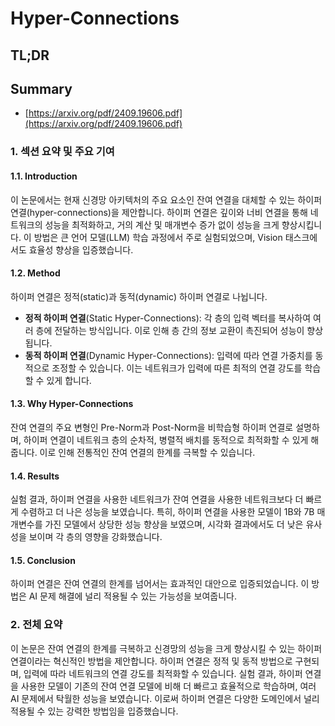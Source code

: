 # Hyper-Connections
## TL;DR
## Summary
- [https://arxiv.org/pdf/2409.19606.pdf](https://arxiv.org/pdf/2409.19606.pdf)

### 1. 섹션 요약 및 주요 기여
#### 1.1. Introduction
이 논문에서는 현재 신경망 아키텍처의 주요 요소인 잔여 연결을 대체할 수 있는 하이퍼 연결(hyper-connections)을 제안합니다. 하이퍼 연결은 깊이와 너비 연결을 통해 네트워크의 성능을 최적화하고, 거의 계산 및 매개변수 증가 없이 성능을 크게 향상시킵니다. 이 방법은 큰 언어 모델(LLM) 학습 과정에서 주로 실험되었으며, Vision 태스크에서도 효율성 향상을 입증했습니다.

#### 1.2. Method
하이퍼 연결은 정적(static)과 동적(dynamic) 하이퍼 연결로 나뉩니다.
- **정적 하이퍼 연결**(Static Hyper-Connections): 각 층의 입력 벡터를 복사하여 여러 층에 전달하는 방식입니다. 이로 인해 층 간의 정보 교환이 촉진되어 성능이 향상됩니다.
- **동적 하이퍼 연결**(Dynamic Hyper-Connections): 입력에 따라 연결 가중치를 동적으로 조정할 수 있습니다. 이는 네트워크가 입력에 따른 최적의 연결 강도를 학습할 수 있게 합니다.

#### 1.3. Why Hyper-Connections
잔여 연결의 주요 변형인 Pre-Norm과 Post-Norm을 비학습형 하이퍼 연결로 설명하며, 하이퍼 연결이 네트워크 층의 순차적, 병렬적 배치를 동적으로 최적화할 수 있게 해줍니다. 이로 인해 전통적인 잔여 연결의 한계를 극복할 수 있습니다.

#### 1.4. Results
실험 결과, 하이퍼 연결을 사용한 네트워크가 잔여 연결을 사용한 네트워크보다 더 빠르게 수렴하고 더 나은 성능을 보였습니다. 특히, 하이퍼 연결을 사용한 모델이 1B와 7B 매개변수를 가진 모델에서 상당한 성능 향상을 보였으며, 시각화 결과에서도 더 낮은 유사성을 보이며 각 층의 영향을 강화했습니다.

#### 1.5. Conclusion
하이퍼 연결은 잔여 연결의 한계를 넘어서는 효과적인 대안으로 입증되었습니다. 이 방법은 AI 문제 해결에 널리 적용될 수 있는 가능성을 보여줍니다.

### 2. 전체 요약
이 논문은 잔여 연결의 한계를 극복하고 신경망의 성능을 크게 향상시킬 수 있는 하이퍼 연결이라는 혁신적인 방법을 제안합니다. 하이퍼 연결은 정적 및 동적 방법으로 구현되며, 입력에 따라 네트워크의 연결 강도를 최적화할 수 있습니다. 실험 결과, 하이퍼 연결을 사용한 모델이 기존의 잔여 연결 모델에 비해 더 빠르고 효율적으로 학습하며, 여러 AI 문제에서 탁월한 성능을 보였습니다. 이로써 하이퍼 연결은 다양한 도메인에서 널리 적용될 수 있는 강력한 방법임을 입증했습니다.